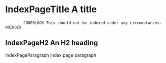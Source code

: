 # IndexPageTitle A title

			CODEBLOCK This should not be indexed under any circumstances. NOINDEX

## IndexPageH2 An H2 heading

IndexPageParagraph index page paragraph